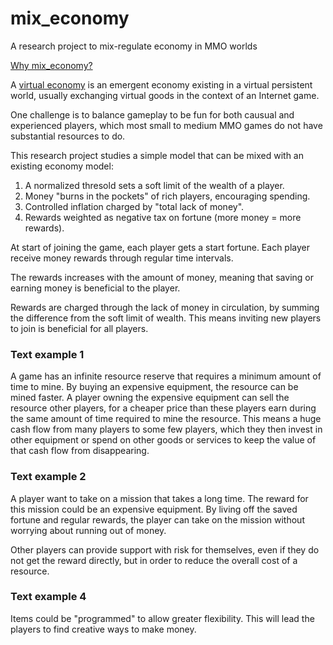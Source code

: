 # mix_economy
A research project to mix-regulate economy in MMO worlds

[Why mix_economy?](https://github.com/PistonDevelopers/mix_economy/issues/1)

A [virtual economy](https://en.wikipedia.org/wiki/Virtual_economy)
is an emergent economy existing in a virtual persistent world,
usually exchanging virtual goods in the context of an Internet game.

One challenge is to balance gameplay to be fun for both causual and
experienced players, which most small to medium MMO games do not have
substantial resources to do.

This research project studies a simple model that can be mixed with
an existing economy model:

1. A normalized thresold sets a soft limit of the wealth of a player.
2. Money "burns in the pockets" of rich players, encouraging spending.
3. Controlled inflation charged by "total lack of money".
4. Rewards weighted as negative tax on fortune (more money = more rewards).

At start of joining the game, each player gets a start fortune.
Each player receive money rewards through regular time intervals.

The rewards increases with the amount of money, meaning that saving or
earning money is beneficial to the player.

Rewards are charged through the lack of money in circulation,
by summing the difference from the soft limit of wealth.
This means inviting new players to join is beneficial for all players.

### Text example 1

A game has an infinite resource reserve that requires a minimum amount
of time to mine. By buying an expensive equipment, the resource can be
mined faster. A player owning the expensive equipment can sell the resource
other players, for a cheaper price than these players
earn during the same amount of time required to mine the resource.
This means a huge cash flow from
many players to some few players, which they then invest in other equipment
or spend on other goods or services to keep the value of that cash flow
from disappearing.

### Text example 2

A player want to take on a mission that takes a long time.
The reward for this mission could be an expensive equipment.
By living off the saved fortune and regular rewards, the player can
take on the mission without worrying about running out of money.

Other players can provide support with risk for themselves,
even if they do not get the reward directly, but in order to reduce
the overall cost of a resource.

### Text example 4

Items could be "programmed" to allow greater flexibility.
This will lead the players to find creative ways to make money.

